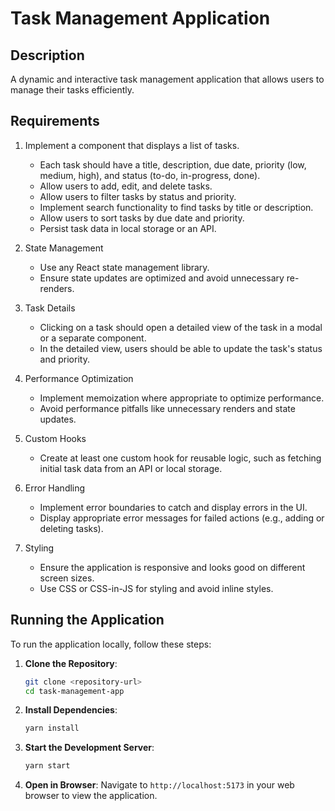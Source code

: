# Task Management Application

## Description

A dynamic and interactive task management application that allows users to manage their tasks efficiently.

## Requirements

1. Implement a component that displays a list of tasks.
   - Each task should have a title, description, due date, priority (low, medium, high), and status (to-do, in-progress, done).
   - Allow users to add, edit, and delete tasks.
   - Allow users to filter tasks by status and priority.
   - Implement search functionality to find tasks by title or description.
   - Allow users to sort tasks by due date and priority.
   - Persist task data in local storage or an API.

2. State Management
   - Use any React state management library.
   - Ensure state updates are optimized and avoid unnecessary re-renders.

3. Task Details
   - Clicking on a task should open a detailed view of the task in a modal or a separate component.
   - In the detailed view, users should be able to update the task's status and priority.

4. Performance Optimization
   - Implement memoization where appropriate to optimize performance.
   - Avoid performance pitfalls like unnecessary renders and state updates.

5. Custom Hooks
   - Create at least one custom hook for reusable logic, such as fetching initial task data from an API or local storage.

6. Error Handling
   - Implement error boundaries to catch and display errors in the UI.
   - Display appropriate error messages for failed actions (e.g., adding or deleting tasks).

7. Styling
   - Ensure the application is responsive and looks good on different screen sizes.
   - Use CSS or CSS-in-JS for styling and avoid inline styles.


## Running the Application

To run the application locally, follow these steps:

1. **Clone the Repository**:
   ```bash
   git clone <repository-url>
   cd task-management-app
   ```

2. **Install Dependencies**:
   ```bash
   yarn install
   ```

3. **Start the Development Server**:
   ```bash
   yarn start
   ```

4. **Open in Browser**:
   Navigate to `http://localhost:5173` in your web browser to view the application.

   ```bash
